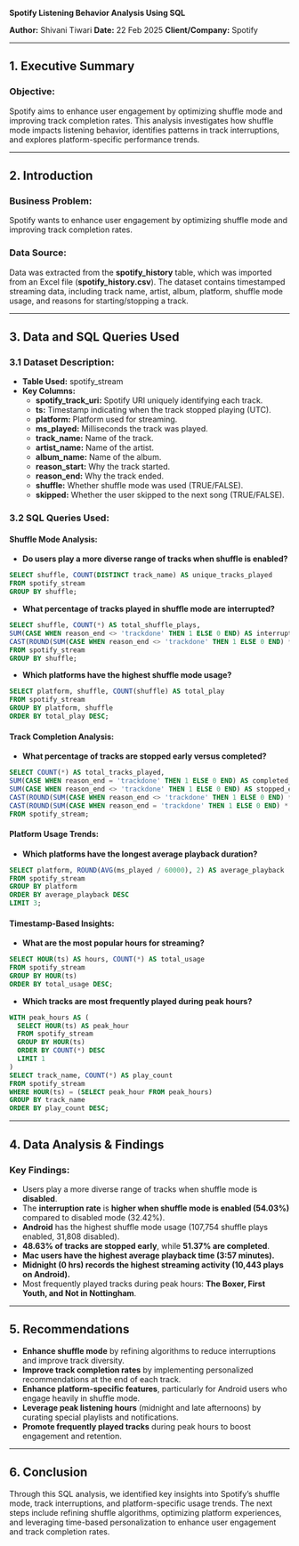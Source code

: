 **Spotify Listening Behavior Analysis Using SQL**

**Author:**         Shivani Tiwari 
**Date:**           22 Feb 2025
**Client/Company:** Spotify  

---

## **1. Executive Summary**

### **Objective:**

Spotify aims to enhance user engagement by optimizing shuffle mode and improving track completion rates. This analysis investigates how shuffle mode impacts listening behavior, identifies patterns in track interruptions, and explores platform-specific performance trends.

---

## **2. Introduction**

### **Business Problem:**

Spotify wants to enhance user engagement by optimizing shuffle mode and improving track completion rates. 

### **Data Source:**

Data was extracted from the **spotify\_history** table, which was imported from an Excel file (**spotify\_history.csv**). The dataset contains timestamped streaming data, including track name, artist, album, platform, shuffle mode usage, and reasons for starting/stopping a track.

---

## **3. Data and SQL Queries Used**

### **3.1 Dataset Description:**

- **Table Used:** spotify\_stream
- **Key Columns:**
  - **spotify_track_uri:** Spotify URI uniquely identifying each track.
  - **ts:** Timestamp indicating when the track stopped playing (UTC).
  - **platform:** Platform used for streaming.
  - **ms_played:** Milliseconds the track was played.
  - **track_name:** Name of the track.
  - **artist_name:** Name of the artist.
  - **album_name:** Name of the album.
  - **reason_start:** Why the track started.
  - **reason_end:** Why the track ended.
  - **shuffle:** Whether shuffle mode was used (TRUE/FALSE).
  - **skipped:** Whether the user skipped to the next song (TRUE/FALSE).

### **3.2 SQL Queries Used:**

#### **Shuffle Mode Analysis:**

- **Do users play a more diverse range of tracks when shuffle is enabled?**

```sql
SELECT shuffle, COUNT(DISTINCT track_name) AS unique_tracks_played
FROM spotify_stream
GROUP BY shuffle;
```

- **What percentage of tracks played in shuffle mode are interrupted?**

```sql
SELECT shuffle, COUNT(*) AS total_shuffle_plays,
SUM(CASE WHEN reason_end <> 'trackdone' THEN 1 ELSE 0 END) AS interrupted_tracks,
CAST(ROUND(SUM(CASE WHEN reason_end <> 'trackdone' THEN 1 ELSE 0 END) * 100.0 / COUNT(*), 2) AS DECIMAL(5,2)) AS interruption_rate
FROM spotify_stream
GROUP BY shuffle;
```

- **Which platforms have the highest shuffle mode usage?**

```sql
SELECT platform, shuffle, COUNT(shuffle) AS total_play
FROM spotify_stream
GROUP BY platform, shuffle
ORDER BY total_play DESC;
```

#### **Track Completion Analysis:**

- **What percentage of tracks are stopped early versus completed?**

```sql
SELECT COUNT(*) AS total_tracks_played,
SUM(CASE WHEN reason_end = 'trackdone' THEN 1 ELSE 0 END) AS completed_tracks,
SUM(CASE WHEN reason_end <> 'trackdone' THEN 1 ELSE 0 END) AS stopped_early,
CAST(ROUND(SUM(CASE WHEN reason_end <> 'trackdone' THEN 1 ELSE 0 END) * 100.0 / COUNT(*), 2) AS DECIMAL(5,2)) AS stopped_early_percentage,
CAST(ROUND(SUM(CASE WHEN reason_end = 'trackdone' THEN 1 ELSE 0 END) * 100.0 / COUNT(*), 2) AS DECIMAL(5,2)) AS track_completed_percentage
FROM spotify_stream;
```

#### **Platform Usage Trends:**

- **Which platforms have the longest average playback duration?**

```sql
SELECT platform, ROUND(AVG(ms_played / 60000), 2) AS average_playback
FROM spotify_stream
GROUP BY platform
ORDER BY average_playback DESC
LIMIT 3;
```

#### **Timestamp-Based Insights:**

- **What are the most popular hours for streaming?**

```sql
SELECT HOUR(ts) AS hours, COUNT(*) AS total_usage
FROM spotify_stream
GROUP BY HOUR(ts)
ORDER BY total_usage DESC;
```

- **Which tracks are most frequently played during peak hours?**

```sql
WITH peak_hours AS (
  SELECT HOUR(ts) AS peak_hour
  FROM spotify_stream
  GROUP BY HOUR(ts)
  ORDER BY COUNT(*) DESC
  LIMIT 1
)
SELECT track_name, COUNT(*) AS play_count
FROM spotify_stream
WHERE HOUR(ts) = (SELECT peak_hour FROM peak_hours)
GROUP BY track_name
ORDER BY play_count DESC;
```

---

## **4. Data Analysis & Findings**

### **Key Findings:**

- Users play a more diverse range of tracks when shuffle mode is **disabled**.
- The **interruption rate** is **higher when shuffle mode is enabled (54.03%)** compared to disabled mode (32.42%).
- **Android** has the highest shuffle mode usage (107,754 shuffle plays enabled, 31,808 disabled).
- **48.63% of tracks are stopped early**, while **51.37% are completed**.
- **Mac users have the highest average playback time (3:57 minutes).**
- **Midnight (0 hrs) records the highest streaming activity (10,443 plays on Android).**
- Most frequently played tracks during peak hours: **The Boxer, First Youth, and Not in Nottingham**.

---

## **5. Recommendations**

- **Enhance shuffle mode** by refining algorithms to reduce interruptions and improve track diversity.
- **Improve track completion rates** by implementing personalized recommendations at the end of each track.
- **Enhance platform-specific features**, particularly for Android users who engage heavily in shuffle mode.
- **Leverage peak listening hours** (midnight and late afternoons) by curating special playlists and notifications.
- **Promote frequently played tracks** during peak hours to boost engagement and retention.

---

## **6. Conclusion**

Through this SQL analysis, we identified key insights into Spotify’s shuffle mode, track interruptions, and platform-specific usage trends. The next steps include refining shuffle algorithms, optimizing platform experiences, and leveraging time-based personalization to enhance user engagement and track completion rates.

